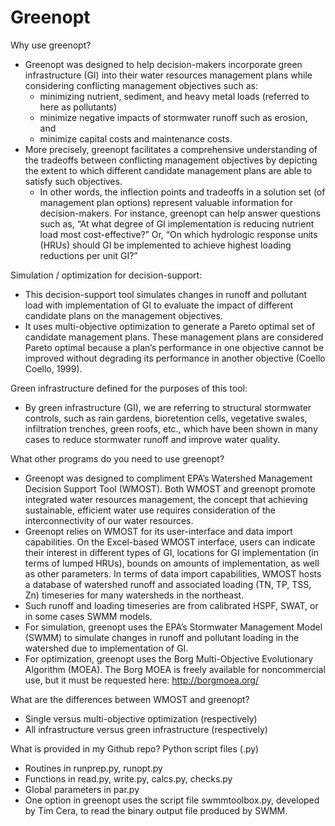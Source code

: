 # Greenopt

Why use greenopt?
* Greenopt was designed to help decision-makers incorporate green infrastructure (GI) into their water resources management plans while considering conflicting management objectives such as: 
  * minimizing nutrient, sediment, and heavy metal loads (referred to here as pollutants)
  * minimize negative impacts of stormwater runoff such as erosion, and
  * minimize capital costs and maintenance costs. 
* More precisely, greenopt facilitates a comprehensive understanding of the tradeoffs between conflicting management objectives by    depicting the extent to which different candidate management plans are able to satisfy such objectives.  
  * In other words, the inflection points and tradeoffs in a solution set (of management plan options) represent valuable information for decision-makers. For instance, greenopt can help answer questions such as, “At what degree of GI implementation is reducing nutrient load most cost-effective?” Or, “On which hydrologic response units (HRUs) should GI be implemented to achieve highest loading reductions per unit GI?” 

Simulation / optimization for decision-support:
-	This decision-support tool simulates changes in runoff and pollutant load with implementation of GI to evaluate the impact of different candidate plans on the management objectives. 
-	It uses multi-objective optimization to generate a Pareto optimal set of candidate management plans. These management plans are considered Pareto optimal because a plan’s performance in one objective cannot be improved without degrading its performance in another objective (Coello Coello, 1999).

Green infrastructure defined for the purposes of this tool:
-	By green infrastructure (GI), we are referring to structural stormwater controls, such as rain gardens, bioretention cells, vegetative swales, infiltration trenches, green roofs, etc., which have been shown in many cases to reduce stormwater runoff and improve water quality.  

What other programs do you need to use greenopt?
-	Greenopt was designed to compliment EPA’s Watershed Management Decision Support Tool (WMOST). Both WMOST and greenopt promote integrated water resources management, the concept that achieving sustainable, efficient water use requires consideration of the interconnectivity of our water resources.
-	Greenopt relies on WMOST for its user-interface and data import capabilities. On the Excel-based WMOST interface, users can indicate their interest in different types of GI, locations for GI implementation (in terms of lumped HRUs), bounds on amounts of implementation, as well as other parameters. In terms of data import capabilities, WMOST hosts a database of watershed runoff and associated loading (TN, TP, TSS, Zn) timeseries for many watersheds in the northeast. 
  - Such runoff and loading timeseries are from calibrated HSPF, SWAT, or in some cases SWMM models.
-	For simulation, greenopt uses the EPA’s Stormwater Management Model (SWMM) to simulate changes in runoff and pollutant loading in the watershed due to implementation of GI.
-	For optimization, greenopt uses the Borg Multi-Objective Evolutionary Algorithm (MOEA). The Borg MOEA is freely available for noncommercial use, but it must be requested here: http://borgmoea.org/

What are the differences between WMOST and greenopt? 
-	Single versus multi-objective optimization (respectively)
-	All infrastructure versus green infrastructure (respectively)

What is provided in my Github repo?
Python script files (.py) 
-	Routines in runprep.py, runopt.py
-	Functions in read.py, write.py, calcs.py, checks.py
-	Global parameters in par.py 
-	One option in greenopt uses the script file swmmtoolbox.py, developed by Tim Cera, to read the binary output file produced by SWMM.

